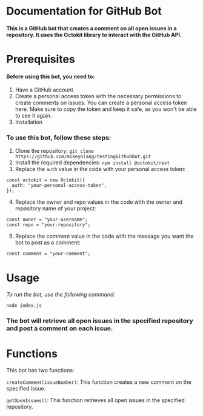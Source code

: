 # Documentation for GitHub Bot
#### This is a GitHub bot that creates a comment on all open issues in a repository. It uses the Octokit library to interact with the GitHub API.

# Prerequisites
#### Before using this bot, you need to:

1. Have a GitHub account
2. Create a personal access token with the necessary permissions to create comments on issues. You can create a personal access token here. Make sure to copy the token and keep it safe, as you won't be able to see it again.
3. Installation
### To use this bot, follow these steps:
1. Clone the repository:
` git clone https://github.com/mikeyolang/testingGithubBot.git `
2. Install the required dependencies:
` npm install @octokit/rest `
3. Replace the `auth` value in the code with your personal access token:
``` 
const octokit = new Octokit({
  auth: "your-personal-access-token",
});

```
4. Replace the owner and repo values in the code with the owner and repository name of your project:
```
const owner = "your-username";
const repo = "your-repository";

```
5. Replace the comment value in the code with the message you want the bot to post as a comment:
```
const comment = "your-comment";

```
# Usage
*To run the bot, use the following command:*
```
node index.js

```
### The bot will retrieve all open issues in the specified repository and post a comment on each issue.

# Functions
This bot has two functions:

`createComment(issueNumber)`: This function creates a new comment on the specified issue.

`getOpenIssues()`: This function retrieves all open issues in the specified repository.
